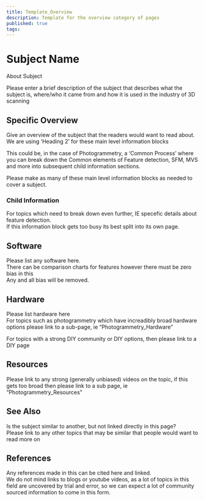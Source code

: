 ```yaml
---
title: Template_Overview
description: Template for the overview category of pages
published: true
tags: 
---
```


# Subject Name

About Subject

Please enter a brief description of the subject that describes what the subject is, where/who it came from and how it is used in the industry of 3D scanning

## Specific Overview

Give an overview of the subject that the readers would want to read about.  
We are using ‘Heading 2’ for these main level information blocks

This could be, in the case of Photogrammetry, a ‘Common Process’ where you can break down the Common elements of Feature detection, SFM, MVS and more into subsequent child information sections.

Please make as many of these main level information blocks as needed to cover a subject.

### Child Information

For topics which need to break down  even further, IE specefic details about feature detection.  
If this information block gets too busy its best split into its own page.

## Software

Please list any software here.  
There can be comparison charts for features however there must be zero bias in this  
Any and all bias will be removed.

## Hardware

Please list hardware here  
For topics such as photogrammetry which have increadibly broad hardware options please link to a sub-page, ie “Photogrammetry_Hardware”

For topics with a strong DIY community or DIY options, then please link to a DIY page

## Resources

Please link to any strong (generally unbiased) videos on the topic, if this gets too broad then please link to a sub page, ie “Photogrammetry_Resources”

## See Also

Is the subject similar to another, but not linked directly in this page?  
Please link to any other topics that may be similar that people would want to read more on

## References

Any references made in this can be cited here and linked.  
We do not mind links to blogs or youtube videos, as a lot of topics in this field are uncovered by trial and error, so we can expect a lot of community sourced information to come in this form.
